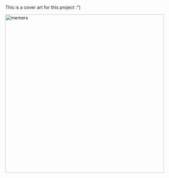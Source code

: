 This is a cover art for this project :")

<img src="emojiPackWithCoolStuff.png" alt="memers"  width="500"/>

